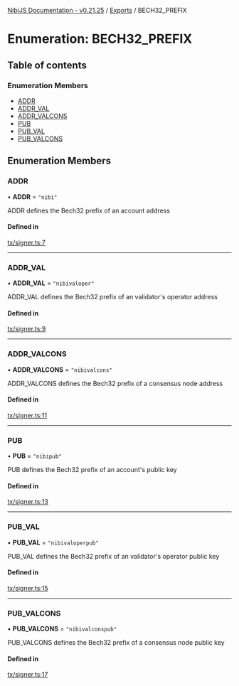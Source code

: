 [NibiJS Documentation - v0.21.25](../intro.md) / [Exports](../modules.md) / BECH32_PREFIX

# Enumeration: BECH32_PREFIX

## Table of contents

### Enumeration Members

- [ADDR](BECH32_PREFIX.md#addr)
- [ADDR_VAL](BECH32_PREFIX.md#addr_val)
- [ADDR_VALCONS](BECH32_PREFIX.md#addr_valcons)
- [PUB](BECH32_PREFIX.md#pub)
- [PUB_VAL](BECH32_PREFIX.md#pub_val)
- [PUB_VALCONS](BECH32_PREFIX.md#pub_valcons)

## Enumeration Members

### ADDR

• **ADDR** = `"nibi"`

ADDR defines the Bech32 prefix of an account address

#### Defined in

[tx/signer.ts:7](https://github.com/NibiruChain/ts-sdk/blob/317eea5/packages/nibijs/src/tx/signer.ts#L7)

---

### ADDR_VAL

• **ADDR_VAL** = `"nibivaloper"`

ADDR_VAL defines the Bech32 prefix of an validator's operator address

#### Defined in

[tx/signer.ts:9](https://github.com/NibiruChain/ts-sdk/blob/317eea5/packages/nibijs/src/tx/signer.ts#L9)

---

### ADDR_VALCONS

• **ADDR_VALCONS** = `"nibivalcons"`

ADDR_VALCONS defines the Bech32 prefix of a consensus node address

#### Defined in

[tx/signer.ts:11](https://github.com/NibiruChain/ts-sdk/blob/317eea5/packages/nibijs/src/tx/signer.ts#L11)

---

### PUB

• **PUB** = `"nibipub"`

PUB defines the Bech32 prefix of an account's public key

#### Defined in

[tx/signer.ts:13](https://github.com/NibiruChain/ts-sdk/blob/317eea5/packages/nibijs/src/tx/signer.ts#L13)

---

### PUB_VAL

• **PUB_VAL** = `"nibivaloperpub"`

PUB_VAL defines the Bech32 prefix of an validator's operator public key

#### Defined in

[tx/signer.ts:15](https://github.com/NibiruChain/ts-sdk/blob/317eea5/packages/nibijs/src/tx/signer.ts#L15)

---

### PUB_VALCONS

• **PUB_VALCONS** = `"nibivalconspub"`

PUB_VALCONS defines the Bech32 prefix of a consensus node public key

#### Defined in

[tx/signer.ts:17](https://github.com/NibiruChain/ts-sdk/blob/317eea5/packages/nibijs/src/tx/signer.ts#L17)
